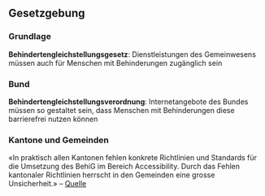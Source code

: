 ## Gesetzgebung

### Grundlage

**Behindertengleichstellungsgesetz**: Dienstleistungen des Gemeinwesens müssen auch für Menschen mit Behinderungen zugänglich sein

<div class="fragment">

### Bund

**Behindertengleichstellungsverordnung**: Internetangebote des Bundes müssen so gestaltet sein, dass Menschen mit Behinderungen diese barrierefrei nutzen können

</div>

<div class="fragment">

### Kantone und Gemeinden

«In praktisch allen Kantonen fehlen konkrete Richtlinien und Standards für die Umsetzung des BehiG im Bereich Accessibility. Durch das Fehlen kantonaler Richtlinien herrscht in den Gemeinden eine grosse Unsicherheit.» – [Quelle](https://edoc.unibas.ch/43988/1/pdf_de.pdf)

</div>
